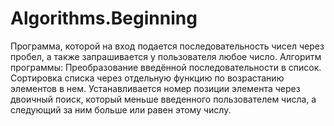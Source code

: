 # Algorithms.Beginning
Программа, которой на вход подается последовательность чисел через пробел, а также запрашивается у пользователя любое число.
Алгоритм программы:
Преобразование введённой последовательности в список.
Сортировка списка через отдельную функцию по возрастанию элементов в нем.
Устанавливается номер позиции элемента через двоичный поиск, который меньше введенного пользователем числа, а следующий за ним больше или равен этому числу.
